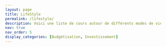 ```yaml
---
layout: page
title: LifeStyle
permalink: /lifestyle/
description: Voici une liste de cours autour de différents modes de vie
nav: true
nav_order: 5
display_categories: [Budgétisation, Investissement]
---
```

